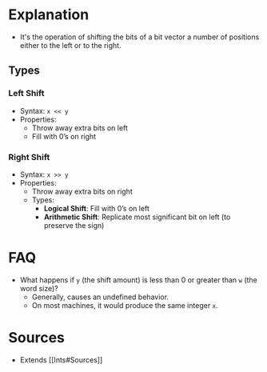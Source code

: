 # Explanation
- It's the operation of shifting the bits of a bit vector a number of positions either to the left or to the right.

## Types

### Left Shift
- Syntax: `x << y`
- Properties:
	- Throw away extra bits on left
	- Fill with 0’s on right

### Right Shift
- Syntax: `x >> y`
- Properties:
	- Throw away extra bits on right
	- Types:
		- **Logical Shift**: Fill with 0’s on left
		- **Arithmetic Shift**: Replicate most significant bit on left (to preserve the sign)

# FAQ
- What happens if `y` (the shift amount) is less than 0 or greater than `w` (the word size)?
	- Generally, causes an undefined behavior.
	- On most machines, it would produce the same integer `x`.

# Sources
- Extends [[Ints#Sources]]